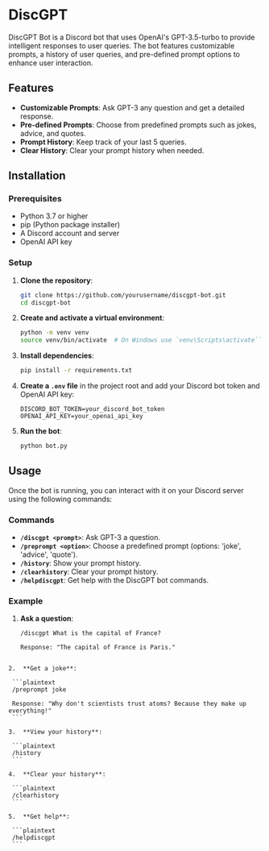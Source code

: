 DiscGPT
===========

DiscGPT Bot is a Discord bot that uses OpenAI's GPT-3.5-turbo to provide intelligent responses to user queries. The bot features customizable prompts, a history of user queries, and pre-defined prompt options to enhance user interaction.

Features
--------

-   **Customizable Prompts**: Ask GPT-3 any question and get a detailed response.
-   **Pre-defined Prompts**: Choose from predefined prompts such as jokes, advice, and quotes.
-   **Prompt History**: Keep track of your last 5 queries.
-   **Clear History**: Clear your prompt history when needed.

Installation
------------

### Prerequisites

-   Python 3.7 or higher
-   pip (Python package installer)
-   A Discord account and server
-   OpenAI API key

### Setup

1.  **Clone the repository**:

    ```bash
    git clone https://github.com/yourusername/discgpt-bot.git
    cd discgpt-bot
    ```

2.  **Create and activate a virtual environment**:

    ```bash
    python -m venv venv
    source venv/bin/activate  # On Windows use `venv\Scripts\activate``
    ```

3.  **Install dependencies**:

    ```bash
    pip install -r requirements.txt
    ```

4.  **Create a `.env` file** in the project root and add your Discord bot token and OpenAI API key:

    ```plaintext
    DISCORD_BOT_TOKEN=your_discord_bot_token
    OPENAI_API_KEY=your_openai_api_key
    ```

5.  **Run the bot**:

    ```bash
    python bot.py
    ```

Usage
-----

Once the bot is running, you can interact with it on your Discord server using the following commands:

### Commands

-   **`/discgpt <prompt>`**: Ask GPT-3 a question.
-   **`/preprompt <option>`**: Choose a predefined prompt (options: 'joke', 'advice', 'quote').
-   **`/history`**: Show your prompt history.
-   **`/clearhistory`**: Clear your prompt history.
-   **`/helpdiscgpt`**: Get help with the DiscGPT bot commands.

### Example

1.  **Ask a question**:

    ```plaintext
    /discgpt What is the capital of France?

    Response: "The capital of France is Paris."
   ```

2.  **Get a joke**:

    ```plaintext
    /preprompt joke
    
    Response: "Why don't scientists trust atoms? Because they make up everything!"
    ```

3.  **View your history**:

    ```plaintext
    /history
    ```

4.  **Clear your history**:

    ```plaintext
    /clearhistory
    ```

5.  **Get help**:

    ```plaintext
    /helpdiscgpt
    ```
